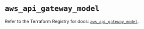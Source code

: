 # `aws_api_gateway_model`

Refer to the Terraform Registry for docs: [`aws_api_gateway_model`](https://registry.terraform.io/providers/hashicorp/aws/5.48.0/docs/resources/api_gateway_model).
